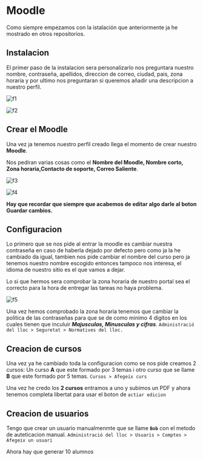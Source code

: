 # Moodle
Como siempre empezamos con la istalación que anteriormente ja he mostrado en otros repositorios.

## Instalacion

El primer paso de la instalacion sera personalizarlo nos preguntara nuestro nombre, contraseña, apellidos, direccion de correo, ciudad, pais, zona horaria y por ultimo nos preguntaran si queremos añadir una descripcion a nuestro perfil.


![f1](https://github.com/user-attachments/assets/b5e40c1b-da01-41ff-8c45-06afe4f7141d)



![f2](https://github.com/user-attachments/assets/2aa36438-0eb8-4500-ad20-a8e8f01a716c)


## Crear el Moodle


Una vez ja tenemos nuestro perfil creado llega el momento de crear nuestro **Moodle**.


Nos pediran varias cosas como el **Nombre del Moodle, Nombre corto, Zona horaria,Contacto de soporte, Correo Saliente**.

![f3](https://github.com/user-attachments/assets/60f7b8f3-ad24-4de7-9997-b8e71a4d0f1a)



![f4](https://github.com/user-attachments/assets/1e0ccdfb-7483-45e8-9a7e-bdec12dd0974)

**Hay que recordar que siempre que acabemos de editar algo darle al boton Guardar cambios.**

## Configuracion

Lo primero que se nos pide al entrar la moodle es cambiar nuestra contraseña en caso de haberla dejado por defecto pero como ja la he cambiado da igual, tambien nos pide cambiar el nombre del curso pero ja tenemos nuestro nombre escogido entonces tampoco nos interesa, el idioma de nuestro sitio es el que vamos a dejar.

 
 Lo si que hermos sera comprobar la zona horaria de nuestro portal sea el correcto para la hora de entregar las tareas no haya problema.

 ![f5](https://github.com/user-attachments/assets/f1b46670-be0d-4dd5-acf5-335187dbc22f)


 Una vez hemos comprobado la zona horaria tenemos que cambiar la politica de las contraseñas para que se de como minimo 4 digitos en los cuales tienen que inculuir ***Majusculas, Minusculas y cifras***. `Administració del lloc > Seguretat > Normatives del lloc.`



 ## Creacion de cursos

 Una vez ya he cambiado toda la configuracion como se nos pide creamos 2 cursos: Un curso **A** que este formado por 3 temas i otro curso que se llame **B** que este formado por 5 temas. `Cursos > Afegeix curs`




 Una vez he credo los **2 cursos** entramos a uno y subimos un PDF y ahora tenemos completa libertat para usar el boton de `actiar edicion`


 ## Creacion de usuarios

 Tengo que crear un usuario manualmenmte que se llame **`Bob`** con el metodo de auteticacion manual. `Administració del lloc > Usuaris > Comptes > Afegeix un usuari`


 Ahora hay que generar 10 alumnos 


 






